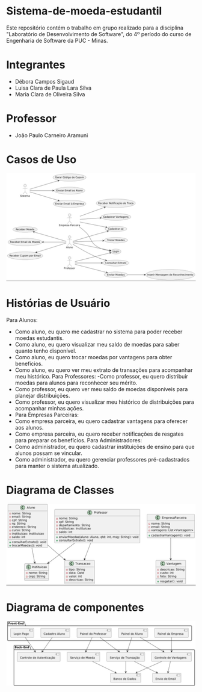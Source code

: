 # Sistema-de-moeda-estudantil
Este repositório contém o trabalho em grupo realizado para a disciplina "Laboratório de Desenvolvimento de Software", do 4º período do curso de Engenharia de Software da PUC - Minas.

# Integrantes
- Débora Campos Sigaud
- Luisa Clara de Paula Lara Silva
- Maria Clara de Oliveira Silva

# Professor
- João Paulo Carneiro Aramuni

# Casos de Uso
  <img src="https://github.com/luisaassilva/Sistema-de-moeda-estudantil/blob/main/diagramas/casos_uso.jpeg" alt="Casos de Uso">


# Histórias de Usuário
 Para Alunos:
- Como aluno, eu quero me cadastrar no sistema para poder receber moedas estudantis.
- Como aluno, eu quero visualizar meu saldo de moedas para saber quanto tenho disponível.
- Como aluno, eu quero trocar moedas por vantagens para obter benefícios.
- Como aluno, eu quero ver meu extrato de transações para acompanhar meu histórico.
 Para Professores:
-Como professor, eu quero distribuir moedas para alunos para reconhecer seu mérito.
- Como professor, eu quero ver meu saldo de moedas disponíveis para planejar distribuições.
- Como professor, eu quero visualizar meu histórico de distribuições para acompanhar minhas ações.
- Para Empresas Parceiras:
- Como empresa parceira, eu quero cadastrar vantagens para oferecer aos alunos.
- Como empresa parceira, eu quero receber notificações de resgates para preparar os benefícios.
Para Administradores:
- Como administrador, eu quero cadastrar instituições de ensino para que alunos possam se vincular.
- Como administrador, eu quero gerenciar professores pré-cadastrados para manter o sistema atualizado.

# Diagrama de Classes
  <img src="https://github.com/luisaassilva/Sistema-de-moeda-estudantil/blob/main/diagramas/diagrama_classes.jpeg" alt="Diagrama de Classes">

  # Diagrama de componentes
  <img src="https://github.com/luisaassilva/Sistema-de-moeda-estudantil/blob/main/diagramas/diagrama_componentes.jpeg" alt="Diagrama de Classes">

